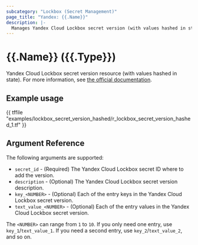 ```yaml
---
subcategory: "Lockbox (Secret Management)"
page_title: "Yandex: {{.Name}}"
description: |-
  Manages Yandex Cloud Lockbox secret version (with values hashed in state).
---
```


# {{.Name}} ({{.Type}})

Yandex Cloud Lockbox secret version resource (with values hashed in state). For more information, see [the official documentation](https://yandex.cloud/docs/lockbox/).

## Example usage

{{ tffile "examples/lockbox_secret_version_hashed/r_lockbox_secret_version_hashed_1.tf" }}

## Argument Reference

The following arguments are supported:

* `secret_id` - (Required) The Yandex Cloud Lockbox secret ID where to add the version.
* `description` - (Optional) The Yandex Cloud Lockbox secret version description.
* `key_<NUMBER>` - (Optional) Each of the entry keys in the Yandex Cloud Lockbox secret version.
* `text_value_<NUMBER>` - (Optional) Each of the entry values in the Yandex Cloud Lockbox secret version.

The `<NUMBER>` can range from `1` to `10`. If you only need one entry, use `key_1`/`text_value_1`. If you need a second entry, use `key_2`/`text_value_2`, and so on.
